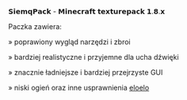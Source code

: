 𝗦𝗶𝗲𝗺𝗾𝗣𝗮𝗰𝗸 - 𝗠𝗶𝗻𝗲𝗰𝗿𝗮𝗳𝘁 𝘁𝗲𝘅𝘁𝘂𝗿𝗲𝗽𝗮𝗰𝗸 𝟭.𝟴.𝘅

Paczka zawiera:

  » poprawiony wygląd narzędzi i zbroi
  
  » bardziej realistyczne i przyjemne dla ucha dźwięki 
  
  » znacznie ładniejsze i bardziej przejrzyste GUI
  
  » niski ogień oraz inne usprawnienia 
 <a href="https://imgur.com">eloelo<a/>
